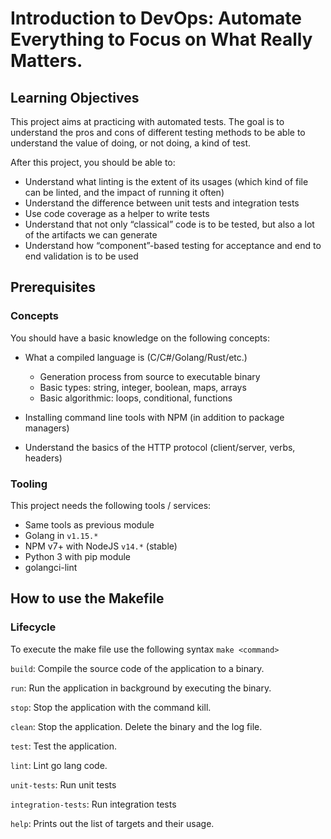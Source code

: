 # Introduction to DevOps: Automate Everything to Focus on What Really Matters.

## Learning Objectives

This project aims at practicing with automated tests. The goal is to understand the pros and cons of different testing methods to be able to understand the value of doing, or not doing, a kind of test.

After this project, you should be able to:

-   Understand what linting is the extent of its usages (which kind of file can be linted, and the impact of running it often)
-   Understand the difference between unit tests and integration tests
-   Use code coverage as a helper to write tests
-   Understand that not only “classical” code is to be tested, but also a lot of the artifacts we can generate
-   Understand how “component”-based testing for acceptance and end to end validation is to be used

## Prerequisites

### Concepts

You should have a basic knowledge on the following concepts:

-   What a compiled language is (C/C#/Golang/Rust/etc.)
    
    -   Generation process from source to executable binary
    -   Basic types: string, integer, boolean, maps, arrays
    -   Basic algorithmic: loops, conditional, functions
-   Installing command line tools with NPM (in addition to package managers)
    
-   Understand the basics of the HTTP protocol (client/server, verbs, headers)

### Tooling

This project needs the following tools / services:

-   Same tools as previous module
-   Golang in `v1.15.*`
-   NPM v7+ with NodeJS `v14.*` (stable)
-   Python 3 with pip module
-   golangci-lint

## How to use the Makefile
### Lifecycle
To execute the make file use the following syntax `make <command>`

`build`:    Compile the source code of the application to a binary.

`run`:      Run the application in background by executing the binary.

`stop`:     Stop the application with the command kill.

`clean`:    Stop the application. Delete the binary and the log file.

`test`:     Test the application.

`lint`:     Lint go lang code.

`unit-tests`:   Run unit tests

`integration-tests`:	Run integration tests

`help`:      Prints out the list of targets and their usage.


